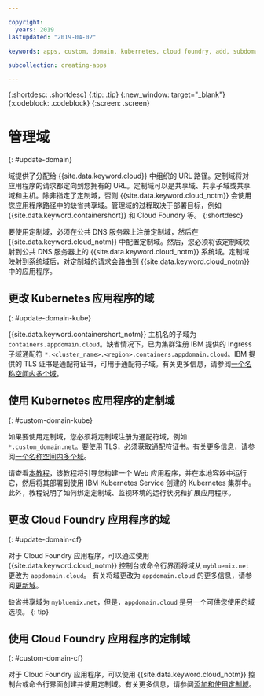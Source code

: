 ```yaml
---

copyright:
  years: 2019
lastupdated: "2019-04-02"

keywords: apps, custom, domain, kubernetes, cloud foundry, add, subdomain, custom domain, dns, domainname, domain name, endpoint, update, migrate

subcollection: creating-apps

---
```


{:shortdesc: .shortdesc}
{:tip: .tip}
{:new_window: target="_blank"}
{:codeblock: .codeblock}
{:screen: .screen}

# 管理域
{: #update-domain}

域提供了分配给 {{site.data.keyword.cloud}} 中组织的 URL 路径。定制域将对应用程序的请求都定向到您拥有的 URL。定制域可以是共享域、共享子域或共享域和主机。除非指定了定制域，否则 {{site.data.keyword.cloud_notm}} 会使用您应用程序路径中的缺省共享域。管理域的过程取决于部署目标，例如 {{site.data.keyword.containershort}} 和 Cloud Foundry 等。
{:shortdesc}

要使用定制域，必须在公共 DNS 服务器上注册定制域，然后在 {{site.data.keyword.cloud_notm}} 中配置定制域。然后，您必须将该定制域映射到公共 DNS 服务器上的 {{site.data.keyword.cloud_notm}} 系统域。定制域映射到系统域后，对定制域的请求会路由到 {{site.data.keyword.cloud_notm}} 中的应用程序。


## 更改 Kubernetes 应用程序的域
{: #update-domain-kube}

{{site.data.keyword.containershort_notm}} 主机名的子域为 `containers.appdomain.cloud`。缺省情况下，已为集群注册 IBM 提供的 Ingress 子域通配符 `*.<cluster_name>.<region>.containers.appdomain.cloud`。IBM 提供的 TLS 证书是通配符证书，可用于通配符子域。有关更多信息，请参阅[一个名称空间内多个域](/docs/containers?topic=containers-ingress#multi-domains)。

## 使用 Kubernetes 应用程序的定制域
{: #custom-domain-kube}

如果要使用定制域，您必须将定制域注册为通配符域，例如 `*.custom_domain.net`。要使用 TLS，必须获取通配符证书。有关更多信息，请参阅[一个名称空间内多个域](/docs/containers?topic=containers-ingress#multi-domains)。

请查看[本教程](/docs/tutorials?topic=solution-tutorials-scalable-webapp-kubernetes)，该教程将引导您构建一个 Web 应用程序，并在本地容器中运行它，然后将其部署到使用 IBM Kubernetes Service 创建的 Kubernetes 集群中。此外，教程说明了如何绑定定制域、监视环境的运行状况和扩展应用程序。

## 更改 Cloud Foundry 应用程序的域
{: #update-domain-cf}

对于 Cloud Foundry 应用程序，可以通过使用 {{site.data.keyword.cloud_notm}} 控制台或命令行界面将域从 `mybluemix.net` 更改为 `appdomain.cloud`。
有关将域更改为 `appdomain.cloud` 的更多信息，请参阅[更新域](/docs/cloud-foundry-public?topic=cloud-foundry-public-update-domain)。


缺省共享域为 `mybluemix.net`，但是，`appdomain.cloud` 是另一个可供您使用的域选项。
{: tip}

## 使用 Cloud Foundry 应用程序的定制域
{: #custom-domain-cf}

对于 Cloud Foundry 应用程序，可以使用 {{site.data.keyword.cloud_notm}} 控制台或命令行界面创建并使用定制域。有关更多信息，请参阅[添加和使用定制域](/docs/cloud-foundry-public?topic=cloud-foundry-public-custom-domains)。
